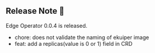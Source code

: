 ## Release Note 🍻

Edge Operator 0.0.4 is released.
* chore: does not validate the naming of ekuiper image
* feat: add a replicas(value is 0 or 1) field in CRD
